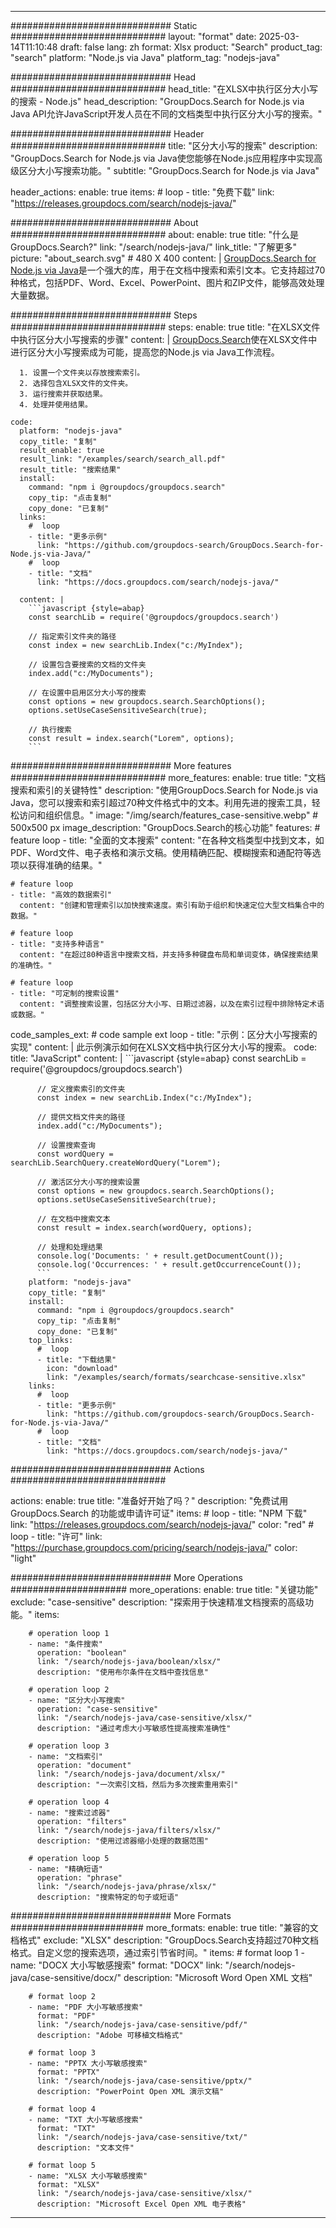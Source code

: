 
---
############################# Static ############################
layout: "format"
date:  2025-03-14T11:10:48
draft: false
lang: zh
format: Xlsx
product: "Search"
product_tag: "search"
platform: "Node.js via Java"
platform_tag: "nodejs-java"

############################# Head ############################
head_title: "在XLSX中执行区分大小写的搜索 - Node.js"
head_description: "GroupDocs.Search for Node.js via Java API允许JavaScript开发人员在不同的文档类型中执行区分大小写的搜索。"

############################# Header ############################
title: "区分大小写的搜索" 
description: "GroupDocs.Search for Node.js via Java使您能够在Node.js应用程序中实现高级区分大小写搜索功能。"
subtitle: "GroupDocs.Search for Node.js via Java" 

header_actions:
  enable: true
  items:
    #  loop
    - title: "免费下载"
      link: "https://releases.groupdocs.com/search/nodejs-java/"
      
############################# About ############################
about:
    enable: true
    title: "什么是GroupDocs.Search?"
    link: "/search/nodejs-java/"
    link_title: "了解更多"
    picture: "about_search.svg" # 480 X 400
    content: |
       [GroupDocs.Search for Node.js via Java](/search/nodejs-java/)是一个强大的库，用于在文档中搜索和索引文本。它支持超过70种格式，包括PDF、Word、Excel、PowerPoint、图片和ZIP文件，能够高效处理大量数据。

############################# Steps ############################
steps:
    enable: true
    title: "在XLSX文件中执行区分大小写搜索的步骤"
    content: |
      [GroupDocs.Search](/search/nodejs-java/)使在XLSX文件中进行区分大小写搜索成为可能，提高您的Node.js via Java工作流程。
      
      1. 设置一个文件夹以存放搜索索引。
      2. 选择包含XLSX文件的文件夹。
      3. 运行搜索并获取结果。
      4. 处理并使用结果。
   
    code:
      platform: "nodejs-java"
      copy_title: "复制"
      result_enable: true
      result_link: "/examples/search/search_all.pdf"
      result_title: "搜索结果"
      install:
        command: "npm i @groupdocs/groupdocs.search"
        copy_tip: "点击复制"
        copy_done: "已复制"
      links:
        #  loop
        - title: "更多示例"
          link: "https://github.com/groupdocs-search/GroupDocs.Search-for-Node.js-via-Java/"
        #  loop
        - title: "文档"
          link: "https://docs.groupdocs.com/search/nodejs-java/"
          
      content: |
        ```javascript {style=abap}
        const searchLib = require('@groupdocs/groupdocs.search')

        // 指定索引文件夹的路径
        const index = new searchLib.Index("c:/MyIndex");

        // 设置包含要搜索的文档的文件夹
        index.add("c:/MyDocuments");

        // 在设置中启用区分大小写的搜索
        const options = new groupdocs.search.SearchOptions();
        options.setUseCaseSensitiveSearch(true);

        // 执行搜索
        const result = index.search("Lorem", options);
        ```            

############################# More features ############################
more_features:
  enable: true
  title: "文档搜索和索引的关键特性"
  description: "使用GroupDocs.Search for Node.js via Java，您可以搜索和索引超过70种文件格式中的文本。利用先进的搜索工具，轻松访问和组织信息。"
  image: "/img/search/features_case-sensitive.webp" # 500x500 px
  image_description: "GroupDocs.Search的核心功能"
  features:
    # feature loop
    - title: "全面的文本搜索"
      content: "在各种文档类型中找到文本，如PDF、Word文件、电子表格和演示文稿。使用精确匹配、模糊搜索和通配符等选项以获得准确的结果。"

    # feature loop
    - title: "高效的数据索引"
      content: "创建和管理索引以加快搜索速度。索引有助于组织和快速定位大型文档集合中的数据。"

    # feature loop
    - title: "支持多种语言"
      content: "在超过80种语言中搜索文档，并支持多种键盘布局和单词变体，确保搜索结果的准确性。"

    # feature loop
    - title: "可定制的搜索设置"
      content: "调整搜索设置，包括区分大小写、日期过滤器，以及在索引过程中排除特定术语或数据。"
      
  code_samples_ext:
    # code sample ext loop
    - title: "示例：区分大小写搜索的实现"
      content: |
        此示例演示如何在XLSX文档中执行区分大小写的搜索。
      code:
        title: "JavaScript"
        content: |
          ```javascript {style=abap}
          const searchLib = require('@groupdocs/groupdocs.search')
          
          // 定义搜索索引的文件夹
          const index = new searchLib.Index("c:/MyIndex");
              
          // 提供文档文件夹的路径
          index.add("c:/MyDocuments");

          // 设置搜索查询
          const wordQuery = searchLib.SearchQuery.createWordQuery("Lorem");

          // 激活区分大小写的搜索设置
          const options = new groupdocs.search.SearchOptions();
          options.setUseCaseSensitiveSearch(true);

          // 在文档中搜索文本
          const result = index.search(wordQuery, options);
          
          // 处理和处理结果
          console.log('Documents: ' + result.getDocumentCount());
          console.log('Occurrences: ' + result.getOccurrenceCount());
          ```
        platform: "nodejs-java"
        copy_title: "复制"
        install:
          command: "npm i @groupdocs/groupdocs.search"
          copy_tip: "点击复制"
          copy_done: "已复制"
        top_links:
          #  loop
          - title: "下载结果"
            icon: "download"
            link: "/examples/search/formats/searchcase-sensitive.xlsx"
        links:
          #  loop
          - title: "更多示例"
            link: "https://github.com/groupdocs-search/GroupDocs.Search-for-Node.js-via-Java/"
          #  loop
          - title: "文档"
            link: "https://docs.groupdocs.com/search/nodejs-java/"
            

            


############################# Actions ############################

actions:
  enable: true
  title: "准备好开始了吗？"
  description: "免费试用 GroupDocs.Search 的功能或申请许可证"
  items:
    #  loop
    - title: "NPM 下载"
      link: "https://releases.groupdocs.com/search/nodejs-java/"
      color: "red"
        #  loop
    - title: "许可"
      link: "https://purchase.groupdocs.com/pricing/search/nodejs-java/"
      color: "light"


############################# More Operations #####################
more_operations:
    enable: true
    title: "关键功能"
    exclude: "case-sensitive"
    description: "探索用于快速精准文档搜索的高级功能。"
    items: 
          
        # operation loop 1
        - name: "条件搜索"
          operation: "boolean"
          link: "/search/nodejs-java/boolean/xlsx/"
          description: "使用布尔条件在文档中查找信息"

        # operation loop 2
        - name: "区分大小写搜索"
          operation: "case-sensitive"
          link: "/search/nodejs-java/case-sensitive/xlsx/"
          description: "通过考虑大小写敏感性提高搜索准确性"

        # operation loop 3
        - name: "文档索引"
          operation: "document"
          link: "/search/nodejs-java/document/xlsx/"
          description: "一次索引文档，然后为多次搜索重用索引"

        # operation loop 4
        - name: "搜索过滤器"
          operation: "filters"
          link: "/search/nodejs-java/filters/xlsx/"
          description: "使用过滤器缩小处理的数据范围"

        # operation loop 5
        - name: "精确短语"
          operation: "phrase"
          link: "/search/nodejs-java/phrase/xlsx/"
          description: "搜索特定的句子或短语"
          
        
          
############################# More Formats ########################
more_formats:
    enable: true
    title: "兼容的文档格式"
    exclude: "XLSX"
    description: "GroupDocs.Search支持超过70种文档格式。自定义您的搜索选项，通过索引节省时间。"
    items: 
        # format loop 1
        - name: "DOCX 大小写敏感搜索"
          format: "DOCX"
          link: "/search/nodejs-java/case-sensitive/docx/"
          description: "Microsoft Word Open XML 文档"
          
        # format loop 2
        - name: "PDF 大小写敏感搜索"
          format: "PDF"
          link: "/search/nodejs-java/case-sensitive/pdf/"
          description: "Adobe 可移植文档格式"
          
        # format loop 3
        - name: "PPTX 大小写敏感搜索"
          format: "PPTX"
          link: "/search/nodejs-java/case-sensitive/pptx/"
          description: "PowerPoint Open XML 演示文稿"

        # format loop 4
        - name: "TXT 大小写敏感搜索"
          format: "TXT"
          link: "/search/nodejs-java/case-sensitive/txt/"
          description: "文本文件"
          
        # format loop 5
        - name: "XLSX 大小写敏感搜索"
          format: "XLSX"
          link: "/search/nodejs-java/case-sensitive/xlsx/"
          description: "Microsoft Excel Open XML 电子表格"
  

---